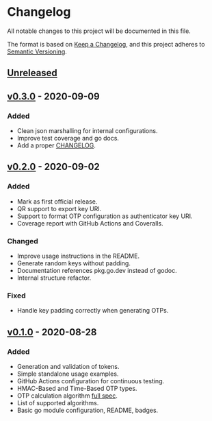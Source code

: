 # Changelog
All notable changes to this project will be documented in this file.

The format is based on [Keep a Changelog](https://keepachangelog.com/en/1.0.0/),
and this project adheres to [Semantic Versioning](https://semver.org/spec/v2.0.0.html).

## [Unreleased]

## [v0.3.0] - 2020-09-09
### Added
- Clean json marshalling for internal configurations.
- Improve test coverage and go docs.
- Add a proper [CHANGELOG](https://github.com/jltorresm/otpgo/blob/main/CHANGELOG.md).

## [v0.2.0] - 2020-09-02
### Added
- Mark as first official release.
- QR support to export key URI.
- Support to format OTP configuration as authenticator key URI.
- Coverage report with GitHub Actions and Coveralls. 

### Changed
- Improve usage instructions in the README.
- Generate random keys without padding.
- Documentation references pkg.go.dev instead of godoc.
- Internal structure refactor.

### Fixed
- Handle key padding correctly when generating OTPs.

## [v0.1.0] - 2020-08-28
### Added
- Generation and validation of tokens.
- Simple standalone usage examples.
- GitHub Actions configuration for continuous testing.
- HMAC-Based and Time-Based OTP types.
- OTP calculation algorithm [full spec](https://tools.ietf.org/html/rfc4226#section-5).
- List of supported algorithms.
- Basic go module configuration, README, badges.

[Unreleased]: https://github.com/jltorresm/otpgo/compare/v0.3.0...HEAD
[v0.3.0]: https://github.com/jltorresm/otpgo/compare/v0.2.0...v0.3.0
[v0.2.0]: https://github.com/jltorresm/otpgo/compare/v0.1.0...v0.2.0
[v0.1.0]: https://github.com/jltorresm/otpgo/compare/5130d24...v0.1.0